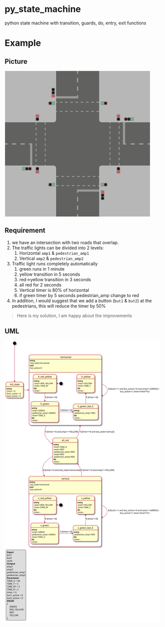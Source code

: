 # py_state_machine
python state machine with transition, guards, do, entry, exit functions

# Example
## Picture
![Example](./blueprint/ampel_system.gif)

## Requirement
1. we have an intersection with two roads that overlap.
1. The traffic lights can be divided into 2 levels:
    1. Horizontal `amp1` & `pedestrian_amp1`
    1. Vertical `amp2` & `pedestrian_amp2`
1. Traffic light runs completely automatically
    1. green runs in 1 minute
    1. yellow transition in 5 seconds
    1. red->yellow transition in 3 seconds
    1. all red for 2 seconds
    1. Vertical timer is 80% of horizontal
    1. if green timer by 5 seconds pedestrian_amp change to red
1. In addition, I would suggest that we add a button (`but1` & `but2`) at the pedestrians, this will reduce the timer by 50%

> Here is my solution, I am happy about the improvements
## UML
![Example](./blueprint/example.svg)
